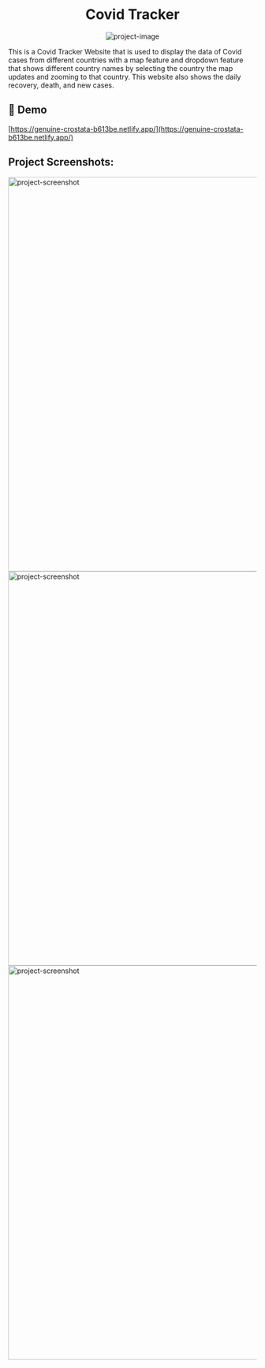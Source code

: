 <h1 align="center" id="title">Covid Tracker</h1>

<p align="center"><img src="https://socialify.git.ci/AdityaKumar-2501/Covid-Tracker/image?font=Jost&amp;language=1&amp;name=1&amp;owner=1&amp;pattern=Circuit%20Board&amp;stargazers=1&amp;theme=Dark" alt="project-image"></p>

<p id="description">This is a Covid Tracker Website that is used to display the data of Covid cases from different countries with a map feature and dropdown feature that shows different country names by selecting the country the map updates and zooming to that country. This website also shows the daily recovery, death, and new cases.</p>

<h2>🚀 Demo</h2>

[https://genuine-crostata-b613be.netlify.app/](https://genuine-crostata-b613be.netlify.app/)

<h2>Project Screenshots:</h2>

<img src="https://github.com/AdityaKumar-2501/Covid-Tracker/assets/87603870/43f18e2b-f213-4f92-8f31-03874dc1c54c" alt="project-screenshot" width="800" height="800/">

<img src="https://github.com/AdityaKumar-2501/Covid-Tracker/assets/87603870/15f06cce-3b20-4919-b238-fc9d6a8906ec" alt="project-screenshot" width="800" height="800/">

<img src="https://github.com/AdityaKumar-2501/Covid-Tracker/assets/87603870/a3f66171-95b6-4b11-9d58-20f2e68675a9" alt="project-screenshot" width="800" height="800/">
